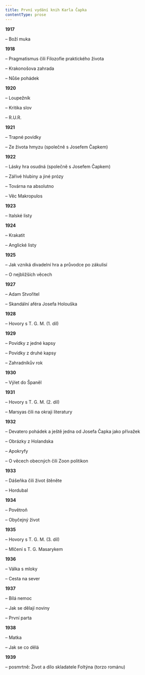 ```yaml
---
title: První vydání knih Karla Čapka
contentType: prose
---
```


<section>

**1917**

– Boží muka

</section>

<section>

**1918**

– Pragmatismus čili Filozofie praktického života

</section>

<section>

– Krakonošova zahrada

</section>

<section>

– Nůše pohádek

</section>

<section>

**1920**

– Loupežník

</section>

<section>

– Kritika slov

</section>

<section>

– R.U.R.

</section>

<section>

**1921**

– Trapné povídky

</section>

<section>

– Ze života hmyzu (společně s Josefem Čapkem)

</section>

<section>

**1922**

– Lásky hra osudná (společně s Josefem Čapkem)

</section>

<section>

– Zářivé hlubiny a jiné prózy

</section>

<section>

– Továrna na absolutno

</section>

<section>

– Věc Makropulos

</section>

<section>

**1923**

– Italské listy

</section>

<section>

**1924**

– Krakatit

</section>

<section>

– Anglické listy

</section>

<section>

**1925**

– Jak vzniká divadelní hra a průvodce po zákulisí

</section>

<section>

– O nejbližších věcech

</section>

<section>

**1927**

– Adam Stvořitel

</section>

<section>

– Skandální aféra Josefa Holouška

</section>

<section>

**1928**

– Hovory s T. G. M. (1. díl)

</section>

<section>

**1929**

– Povídky z jedné kapsy

</section>

<section>

– Povídky z druhé kapsy

</section>

<section>

– Zahradníkův rok

</section>

<section>

**1930**

– Výlet do Španěl

</section>

<section>

**1931**

– Hovory s T. G. M. (2. díl)

</section>

<section>

– Marsyas čili na okraji literatury

</section>

<section>

**1932**

– Devatero pohádek a ještě jedna od Josefa Čapka jako přívažek

</section>

<section>

– Obrázky z Holandska

</section>

<section>

– Apokryfy

</section>

<section>

– O věcech obecných čili Zoon politikon

</section>

<section>

**1933**

– Dášeňka čili život štěněte

</section>

<section>

– Hordubal

</section>

<section>

**1934**

– Povětroň

</section>

<section>

– Obyčejný život

</section>

<section>

**1935**

– Hovory s T. G. M. (3. díl)

</section>

<section>

– Mlčení s T. G. Masarykem

</section>

<section>

**1936**

– Válka s mloky

</section>

<section>

– Cesta na sever

</section>

<section>

**1937**

– Bílá nemoc

</section>

<section>

– Jak se dělají noviny

</section>

<section>

– První parta

</section>

<section>

**1938**

– Matka

</section>

<section>

– Jak se co dělá

</section>

<section>

**1939**

– posmrtně: Život a dílo skladatele Foltýna (torzo románu)

</section>
